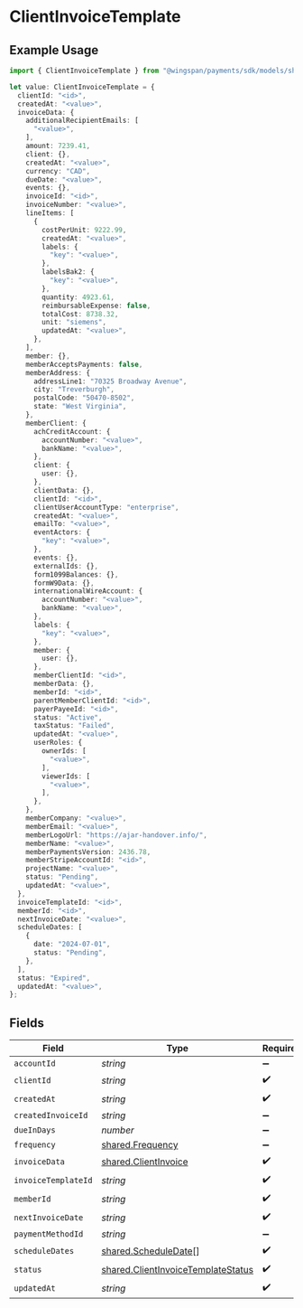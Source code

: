 # ClientInvoiceTemplate

## Example Usage

```typescript
import { ClientInvoiceTemplate } from "@wingspan/payments/sdk/models/shared";

let value: ClientInvoiceTemplate = {
  clientId: "<id>",
  createdAt: "<value>",
  invoiceData: {
    additionalRecipientEmails: [
      "<value>",
    ],
    amount: 7239.41,
    client: {},
    createdAt: "<value>",
    currency: "CAD",
    dueDate: "<value>",
    events: {},
    invoiceId: "<id>",
    invoiceNumber: "<value>",
    lineItems: [
      {
        costPerUnit: 9222.99,
        createdAt: "<value>",
        labels: {
          "key": "<value>",
        },
        labelsBak2: {
          "key": "<value>",
        },
        quantity: 4923.61,
        reimbursableExpense: false,
        totalCost: 8738.32,
        unit: "siemens",
        updatedAt: "<value>",
      },
    ],
    member: {},
    memberAcceptsPayments: false,
    memberAddress: {
      addressLine1: "70325 Broadway Avenue",
      city: "Treverburgh",
      postalCode: "50470-8502",
      state: "West Virginia",
    },
    memberClient: {
      achCreditAccount: {
        accountNumber: "<value>",
        bankName: "<value>",
      },
      client: {
        user: {},
      },
      clientData: {},
      clientId: "<id>",
      clientUserAccountType: "enterprise",
      createdAt: "<value>",
      emailTo: "<value>",
      eventActors: {
        "key": "<value>",
      },
      events: {},
      externalIds: {},
      form1099Balances: {},
      formW9Data: {},
      internationalWireAccount: {
        accountNumber: "<value>",
        bankName: "<value>",
      },
      labels: {
        "key": "<value>",
      },
      member: {
        user: {},
      },
      memberClientId: "<id>",
      memberData: {},
      memberId: "<id>",
      parentMemberClientId: "<id>",
      payerPayeeId: "<id>",
      status: "Active",
      taxStatus: "Failed",
      updatedAt: "<value>",
      userRoles: {
        ownerIds: [
          "<value>",
        ],
        viewerIds: [
          "<value>",
        ],
      },
    },
    memberCompany: "<value>",
    memberEmail: "<value>",
    memberLogoUrl: "https://ajar-handover.info/",
    memberName: "<value>",
    memberPaymentsVersion: 2436.78,
    memberStripeAccountId: "<id>",
    projectName: "<value>",
    status: "Pending",
    updatedAt: "<value>",
  },
  invoiceTemplateId: "<id>",
  memberId: "<id>",
  nextInvoiceDate: "<value>",
  scheduleDates: [
    {
      date: "2024-07-01",
      status: "Pending",
    },
  ],
  status: "Expired",
  updatedAt: "<value>",
};
```

## Fields

| Field                                                                                           | Type                                                                                            | Required                                                                                        | Description                                                                                     |
| ----------------------------------------------------------------------------------------------- | ----------------------------------------------------------------------------------------------- | ----------------------------------------------------------------------------------------------- | ----------------------------------------------------------------------------------------------- |
| `accountId`                                                                                     | *string*                                                                                        | :heavy_minus_sign:                                                                              | N/A                                                                                             |
| `clientId`                                                                                      | *string*                                                                                        | :heavy_check_mark:                                                                              | N/A                                                                                             |
| `createdAt`                                                                                     | *string*                                                                                        | :heavy_check_mark:                                                                              | N/A                                                                                             |
| `createdInvoiceId`                                                                              | *string*                                                                                        | :heavy_minus_sign:                                                                              | N/A                                                                                             |
| `dueInDays`                                                                                     | *number*                                                                                        | :heavy_minus_sign:                                                                              | N/A                                                                                             |
| `frequency`                                                                                     | [shared.Frequency](../../../sdk/models/shared/frequency.md)                                     | :heavy_minus_sign:                                                                              | N/A                                                                                             |
| `invoiceData`                                                                                   | [shared.ClientInvoice](../../../sdk/models/shared/clientinvoice.md)                             | :heavy_check_mark:                                                                              | N/A                                                                                             |
| `invoiceTemplateId`                                                                             | *string*                                                                                        | :heavy_check_mark:                                                                              | N/A                                                                                             |
| `memberId`                                                                                      | *string*                                                                                        | :heavy_check_mark:                                                                              | N/A                                                                                             |
| `nextInvoiceDate`                                                                               | *string*                                                                                        | :heavy_check_mark:                                                                              | N/A                                                                                             |
| `paymentMethodId`                                                                               | *string*                                                                                        | :heavy_minus_sign:                                                                              | N/A                                                                                             |
| `scheduleDates`                                                                                 | [shared.ScheduleDate](../../../sdk/models/shared/scheduledate.md)[]                             | :heavy_check_mark:                                                                              | N/A                                                                                             |
| `status`                                                                                        | [shared.ClientInvoiceTemplateStatus](../../../sdk/models/shared/clientinvoicetemplatestatus.md) | :heavy_check_mark:                                                                              | N/A                                                                                             |
| `updatedAt`                                                                                     | *string*                                                                                        | :heavy_check_mark:                                                                              | N/A                                                                                             |